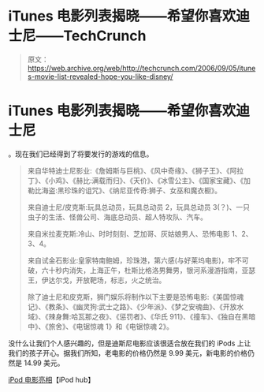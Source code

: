 # iTunes 电影列表揭晓——希望你喜欢迪士尼——TechCrunch

> 原文：<https://web.archive.org/web/http://techcrunch.com/2006/09/05/itunes-movie-list-revealed-hope-you-like-disney/>

# iTunes 电影列表揭晓——希望你喜欢迪士尼

。现在我们已经得到了将要发行的游戏的信息。

> 来自华特迪士尼影业:《詹姆斯与巨桃》、《风中奇缘》、《狮子王》、《阿拉丁》、《小鸡》、《赫比:满载而归》、《天价》、《冰雪公主》、《国家宝藏》、《加勒比海盗:黑珍珠的诅咒》、《纳尼亚传奇:狮子、女巫和魔衣橱》。
> 
> 来自迪士尼/皮克斯:玩具总动员，玩具总动员 2，玩具总动员 3(？)、一只虫子的生活、怪兽公司、海底总动员、超人特攻队、汽车。
> 
> 来自米拉麦克斯:冷山、时时刻刻、芝加哥、灰姑娘男人、恐怖电影 1、2、3、4。
> 
> 来自试金石影业:皇家特南鲍姆，珍珠港，第六感(与好莱坞电影)，牢不可破，六十秒内消失，上海正午，杜斯比格洛男舞男，银河系漫游指南，亚瑟王，伊达尔戈，开放靶场，标志，火之统治。
> 
> 除了迪士尼和皮克斯，狮门娱乐将制作以下主要是恐怖电影:《美国惊魂记》、《教条》、《幽灵狗:武士之路》、《少年派》、《梦之安魂曲》、《开放水域》、《辣身舞:哈瓦那之夜》、《惩罚者》、《华氏 911》、《撞车》、《独自在黑暗中》、《旅舍》、《电锯惊魂 1》和《电锯惊魂 2》。

没什么让我们个人感兴趣的，但是迪斯尼电影应该很适合放在我们的 iPods 上让我们的孩子开心。据我们所知，老电影的价格仍然是 9.99 美元，新电影的价格仍然是 14.99 美元。

[iPod 电影亮相](https://web.archive.org/web/20200810194250/http://www.ipodhub.net/330/2006/9/04/ipod-movies-unveiled/)【iPod hub】